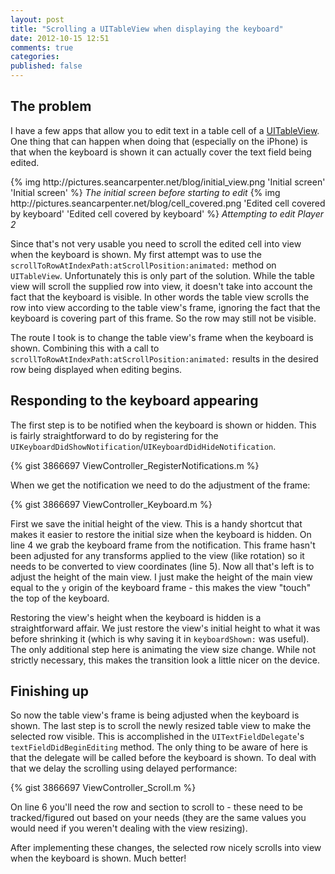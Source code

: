 ```yaml
---
layout: post
title: "Scrolling a UITableView when displaying the keyboard"
date: 2012-10-15 12:51
comments: true
categories: 
published: false
---
```

## The problem
I have a few apps that allow you to edit text in a table cell of a <a href="http://developer.apple.com/library/ios/#documentation/uikit/reference/UITableView_Class/Reference/Reference.html">UITableView</a>. One thing that can happen when doing that (especially on the iPhone) is that when the keyboard is shown it can actually cover the text field being edited.
<!-- more -->

<div class="centered screenshots">
    {% img http://pictures.seancarpenter.net/blog/initial_view.png 'Initial screen' 'Initial screen' %}
    <em>The initial screen before starting to edit</em>
    {% img http://pictures.seancarpenter.net/blog/cell_covered.png 'Edited cell covered by keyboard' 'Edited cell covered by keyboard' %}
    <em>Attempting to edit Player 2</em>
</div>

Since that's not very usable you need to scroll the edited cell into view when the keyboard is shown. My first attempt was to use the `scrollToRowAtIndexPath:atScrollPosition:animated:` method on `UITableView`. Unfortunately this is only part of the solution. While the table view will scroll the supplied row into view, it doesn't take into account the fact that the keyboard is visible. In other words the table view scrolls the row into view according to the table view's frame, ignoring the fact that the keyboard is covering part of this frame. So the row may still not be visible.

The route I took is to change the table view's frame when the keyboard is shown. Combining this with a call to `scrollToRowAtIndexPath:atScrollPosition:animated:` results in the desired row being displayed when editing begins.

## Responding to the keyboard appearing
The first step is to be notified when the keyboard is shown or hidden. This is fairly straightforward to do by registering for the `UIKeyboardDidShowNotification`/`UIKeyboardDidHideNotification`.

{% gist 3866697 ViewController_RegisterNotifications.m %}

When we get the notification we need to do the adjustment of the frame:

{% gist 3866697 ViewController_Keyboard.m %}

First we save the initial height of the view. This is a handy shortcut that makes it easier to restore the initial size when the keyboard is hidden. On line 4 we grab the keyboard frame from the notification. This frame hasn't been adjusted for any transforms applied to the view (like rotation) so it needs to be converted to view coordinates (line 5). Now all that's left is to adjust the height of the main view. I just make the height of the main view equal to the `y` origin of the keyboard frame - this makes the view "touch" the top of the keyboard.

Restoring the view's height when the keyboard is hidden is a straightforward affair. We just restore the view's initial height to what it was before shrinking it (which is why saving it in `keyboardShown:` was useful). The only additional step here is animating the view size change. While not strictly necessary, this makes the transition look a little nicer on the device.

## Finishing up
So now the table view's frame is being adjusted when the keyboard is shown. The last step is to scroll the newly resized table view to make the selected row visible. This is accomplished in the `UITextFieldDelegate`'s `textFieldDidBeginEditing` method. The only thing to be aware of here is that the delegate will be called before the keyboard is shown. To deal with that we delay the scrolling using delayed performance:

{% gist 3866697 ViewController_Scroll.m %}

On line 6 you'll need the row and section to scroll to - these need to be tracked/figured out based on your needs (they are the same values you would need if you weren't dealing with the view resizing).

After implementing these changes, the selected row nicely scrolls into view when the keyboard is shown. Much better!
